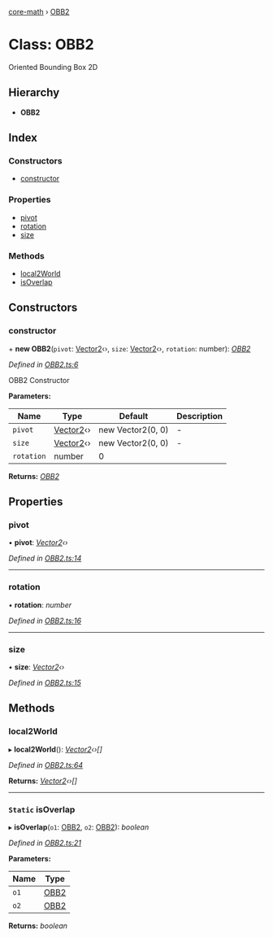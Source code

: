 [core-math](../README.md) › [OBB2](obb2.md)

# Class: OBB2

Oriented Bounding Box 2D

## Hierarchy

* **OBB2**

## Index

### Constructors

* [constructor](obb2.md#constructor)

### Properties

* [pivot](obb2.md#pivot)
* [rotation](obb2.md#rotation)
* [size](obb2.md#size)

### Methods

* [local2World](obb2.md#local2world)
* [isOverlap](obb2.md#static-isoverlap)

## Constructors

###  constructor

\+ **new OBB2**(`pivot`: [Vector2](vector2.md)‹›, `size`: [Vector2](vector2.md)‹›, `rotation`: number): *[OBB2](obb2.md)*

*Defined in [OBB2.ts:6](https://github.com/sibvrv/core-math/blob/master/src/OBB2.ts#L6)*

OBB2 Constructor

**Parameters:**

Name | Type | Default | Description |
------ | ------ | ------ | ------ |
`pivot` | [Vector2](vector2.md)‹› | new Vector2(0, 0) | - |
`size` | [Vector2](vector2.md)‹› | new Vector2(0, 0) | - |
`rotation` | number | 0 |   |

**Returns:** *[OBB2](obb2.md)*

## Properties

###  pivot

• **pivot**: *[Vector2](vector2.md)‹›*

*Defined in [OBB2.ts:14](https://github.com/sibvrv/core-math/blob/master/src/OBB2.ts#L14)*

___

###  rotation

• **rotation**: *number*

*Defined in [OBB2.ts:16](https://github.com/sibvrv/core-math/blob/master/src/OBB2.ts#L16)*

___

###  size

• **size**: *[Vector2](vector2.md)‹›*

*Defined in [OBB2.ts:15](https://github.com/sibvrv/core-math/blob/master/src/OBB2.ts#L15)*

## Methods

###  local2World

▸ **local2World**(): *[Vector2](vector2.md)‹›[]*

*Defined in [OBB2.ts:64](https://github.com/sibvrv/core-math/blob/master/src/OBB2.ts#L64)*

**Returns:** *[Vector2](vector2.md)‹›[]*

___

### `Static` isOverlap

▸ **isOverlap**(`o1`: [OBB2](obb2.md), `o2`: [OBB2](obb2.md)): *boolean*

*Defined in [OBB2.ts:21](https://github.com/sibvrv/core-math/blob/master/src/OBB2.ts#L21)*

**Parameters:**

Name | Type |
------ | ------ |
`o1` | [OBB2](obb2.md) |
`o2` | [OBB2](obb2.md) |

**Returns:** *boolean*
